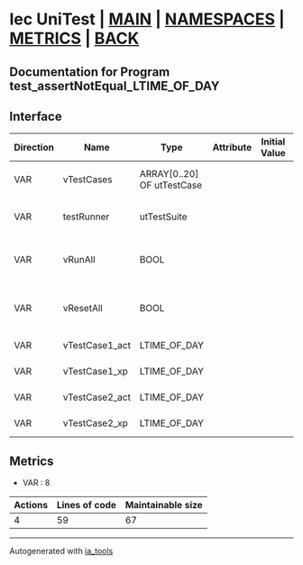 # Iec UniTest | [MAIN] | [NAMESPACES] | [METRICS] | [BACK]  

## Documentation for Program test_assertNotEqual_LTIME_OF_DAY  

## Interface  

| Direction | Name | Type | Attribute | Initial Value | Documentation |
| --------- | ---- | ---- | --------- | ------------- | ------------- |
| VAR | vTestCases | ARRAY[0..20] OF utTestCase |  |  | Definition of all test cases for this POU |  
| VAR | testRunner | utTestSuite |  |  | Test Suite fb instance to run the tests |  
| VAR | vRunAll | BOOL |  |  | Manual command to run all tests for this POU |  
| VAR | vResetAll | BOOL |  |  | Manual command to reset all tests for this POU |  
| VAR | vTestCase1_act | LTIME_OF_DAY |  |  | Test data 1 of test case 1 |  
| VAR | vTestCase1_xp | LTIME_OF_DAY |  |  | Test data 2 of test case 1 |  
| VAR | vTestCase2_act | LTIME_OF_DAY |  |  | Test data 1 of test case 2 |  
| VAR | vTestCase2_xp | LTIME_OF_DAY |  |  | Test data 2 of test case 2 |  


## Metrics  

- VAR : 8

| Actions | Lines of code | Maintainable size |
| ------- | ------------- | ----------------- |
| 4 | 59 | 67 |

---
Autogenerated with [ia_tools](https://github.com/tkucic/ia_tools)  

[MAIN]: ../../../../index.md
[NAMESPACES]: ../../nsList.md
[METRICS]: ../../../metrics.md
[BACK]: ../nsMain.md
